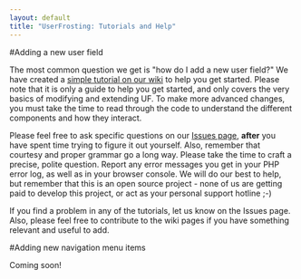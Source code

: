 ```yaml
---
layout: default
title: "UserFrosting: Tutorials and Help"
---   
```


#Adding a new user field

The most common question we get is "how do I add a new user field?"  We have created a [simple tutorial on our wiki](https://github.com/alexweissman/UserFrosting/wiki/How-to-add-a-new-user-field) to help you get started.  Please note that it is only a guide to help you get started, and only covers the very basics of modifying and extending UF.  To make more advanced changes, you must take the time to read through the code to understand the different components and how they interact.

Please feel free to ask specific questions on our [Issues page](https://github.com/alexweissman/UserFrosting/issues), **after** you have spent time trying to figure it out yourself.  Also, remember that courtesy and proper grammar go a long way.  Please take the time to craft a precise, polite question.  Report any error messages you get in your PHP error log, as well as in your browser console.  We will do our best to help, but remember that this is an open source project - none of us are getting paid to develop this project, or act as your personal support hotline ;-)

If you find a problem in any of the tutorials, let us know on the Issues page.  Also, please feel free to contribute to the wiki pages if you have something relevant and useful to add.

#Adding new navigation menu items

Coming soon!
